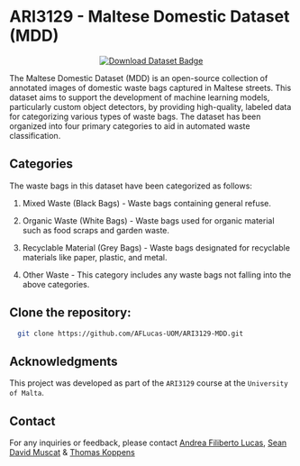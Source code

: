 # ARI3129 - Maltese Domestic Dataset (MDD)

<p align="center">
    <a href="https://universe.roboflow.com/advanced-cv/maltese-domestic-dataset">
        <img src="https://app.roboflow.com/images/download-dataset-badge.svg" alt="Download Dataset Badge"></img>
    </a>
</p>

The Maltese Domestic Dataset (MDD) is an open-source collection of annotated images of domestic waste bags captured in Maltese streets. This dataset aims to support the development of machine learning models, particularly custom object detectors, by providing high-quality, labeled data for categorizing various types of waste bags. The dataset has been organized into four primary categories to aid in automated waste classification.

## Categories
The waste bags in this dataset have been categorized as follows:

1. Mixed  Waste (Black Bags) - Waste bags containing general refuse.

2. Organic Waste (White Bags) - Waste bags used for organic material such as food scraps and garden waste.

3. Recyclable Material (Grey Bags) -  Waste bags designated for recyclable materials like paper, plastic, and metal.

4. Other Waste - This category includes any waste bags not falling into the above categories. 

## Clone the repository:
  ```bash
    git clone https://github.com/AFLucas-UOM/ARI3129-MDD.git
  ```

## Acknowledgments
This project was developed as part of the `ARI3129` course at the `University of Malta`.


## Contact
For any inquiries or feedback, please contact [Andrea Filiberto Lucas](mailto:andrea.f.lucas.22@um.edu.mt), [Sean David Muscat](mailto:sean.muscat.22@um.edu.mt) & [Thomas Koppens](mailto:thomas.koppens.22@um.edu.mt)
